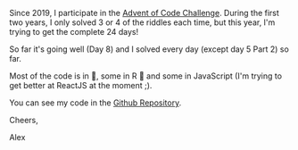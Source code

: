 <base target = "_blank">

Since 2019, I participate in the [Advent of Code Challenge](https://www.adventofcode.com). During the first two years, I only solved 3 or 4 of the riddles each time, but this year, I'm trying to get the complete 24 days! 

So far it's going well (Day 8) and I solved every day (except day 5 Part 2) so far.

Most of the code is in :snake:, some in R :goat: and some in JavaScript (I'm trying to get better at ReactJS at the moment ;).

You can see my code in the 
[Github Repository](https://github.com/AlexanderHeinzYagora/advent-of-code-2022).

Cheers,

Alex